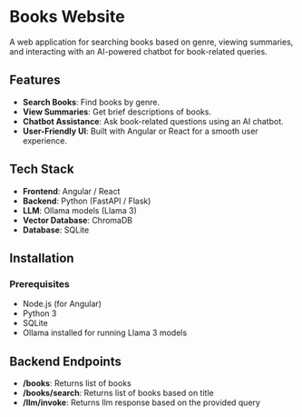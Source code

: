# Books Website

A web application for searching books based on genre, viewing summaries, and interacting with an AI-powered chatbot for book-related queries.

## Features

- **Search Books**: Find books by genre.
- **View Summaries**: Get brief descriptions of books.
- **Chatbot Assistance**: Ask book-related questions using an AI chatbot.
- **User-Friendly UI**: Built with Angular or React for a smooth user experience.

## Tech Stack

- **Frontend**: Angular / React
- **Backend**: Python (FastAPI / Flask)
- **LLM**: Ollama models (Llama 3)
- **Vector Database**: ChromaDB
- **Database**: SQLite

## Installation

### Prerequisites
- Node.js (for Angular)
- Python 3
- SQLite
- Ollama installed for running Llama 3 models




## Backend Endpoints

- **/books**: Returns list of books
- **/books/search**: Returns list of books based on title
- **/llm/invoke**: Returns llm response based on the provided query